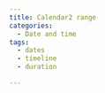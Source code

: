 ```yaml
---
title: Calendar2 range
categories:
  - Date and time
tags:
  - dates
  - timeline
  - duration

---
```


